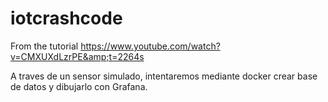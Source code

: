 # iotcrashcode
From the tutorial https://www.youtube.com/watch?v=CMXUXdLzrPE&amp;t=2264s

A traves de un sensor simulado, intentaremos mediante docker
crear base de datos y dibujarlo con Grafana.